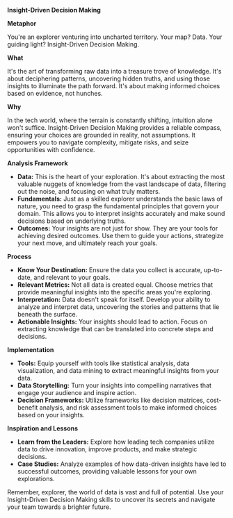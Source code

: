 **Insight-Driven Decision Making**

**Metaphor**

You're an explorer venturing into uncharted territory. Your map? Data. Your guiding light? Insight-Driven Decision Making.  

**What**

It's the art of transforming raw data into a treasure trove of knowledge. It's about deciphering patterns, uncovering hidden truths, and using those insights to illuminate the path forward. It's about making informed choices based on evidence, not hunches. 

**Why**

In the tech world, where the terrain is constantly shifting, intuition alone won't suffice. Insight-Driven Decision Making provides a reliable compass, ensuring your choices are grounded in reality, not assumptions. It empowers you to navigate complexity, mitigate risks, and seize opportunities with confidence. 

**Analysis Framework** 
* **Data:** This is the heart of your exploration. It's about extracting the most valuable nuggets of knowledge from the vast landscape of data, filtering out the noise, and focusing on what truly matters.
* **Fundamentals:** Just as a skilled explorer understands the basic laws of nature, you need to grasp the fundamental principles that govern your domain. This allows you to interpret insights accurately and make sound decisions based on underlying truths.
* **Outcomes:** Your insights are not just for show. They are your tools for achieving desired outcomes. Use them to guide your actions, strategize your next move, and ultimately reach your goals.

**Process**

* **Know Your Destination:** Ensure the data you collect is accurate, up-to-date, and relevant to your goals.
* **Relevant Metrics:** Not all data is created equal. Choose metrics that provide meaningful insights into the specific areas you're exploring.
* **Interpretation:** Data doesn't speak for itself. Develop your ability to analyze and interpret data, uncovering the stories and patterns that lie beneath the surface.
* **Actionable Insights:** Your insights should lead to action. Focus on extracting knowledge that can be translated into concrete steps and decisions.

**Implementation**

* **Tools:** Equip yourself with tools like statistical analysis, data visualization, and data mining to extract meaningful insights from your data.
* **Data Storytelling:** Turn your insights into compelling narratives that engage your audience and inspire action.
* **Decision Frameworks:** Utilize frameworks like decision matrices, cost-benefit analysis, and risk assessment tools to make informed choices based on your insights.

**Inspiration and Lessons**

* **Learn from the Leaders:** Explore how leading tech companies utilize data to drive innovation, improve products, and make strategic decisions. 
* **Case Studies:** Analyze examples of how data-driven insights have led to successful outcomes, providing valuable lessons for your own explorations.


Remember, explorer, the world of data is vast and full of potential. Use your Insight-Driven Decision Making skills to uncover its secrets and navigate your team towards a brighter future.
